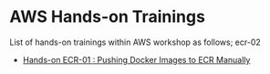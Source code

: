 # AWS Hands-on Trainings

List of hands-on trainings within AWS workshop as follows; ecr-02

- [Hands-on ECR-01 : Pushing Docker Images to ECR Manually](./ecr-01-pushing-docker-images-to-ecr/README.md)